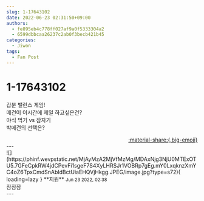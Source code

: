```yaml
---
slug: 1-17643102
date: 2022-06-23 02:31:50+09:00
authors:
  - fe895eb4c778ff027af9a0f5333304a2
  - 6599dbbcaa26237c2ab0f3becb421b45
categories:
  - Jiwon
tags:
  - Fan Post
---
```


# 1-17643102

<div class="post-container" markdown="1">
<div class="content-container md-sidebar__scrollwrap" markdown="1">

갑분 밸런스 게임!<br>메건이 이시간에 제일 하고싶은건?<br>야식 먹기 vs 잠자기<br>박메건의 선택은?

</div>
</div>

<div style="text-align: right;" markdown="1">
<a href="https://weverse.io/fromis9/fanpost/1-17643102" style="text-align: right;">:material-share:{.big-emoji}</a>
</div>
---

<div class="comments-container md-sidebar__scrollwrap" markdown="1">
<div class="comment" markdown="1">
<div class='id-container' markdown="1">
![](https://phinf.wevpstatic.net/MjAyMzA2MjVfMzMg/MDAxNjg3NjU0MTExOTU5.7GFeCpkRW4jdCPevFi1sgeF7S4XyLHRSJr1VOBRp7gEg.mY0LxqknzXmYC4oZ6TpxCmdSnAbldBctUiaEHQVjHkgg.JPEG/image.jpg?type=s72){ loading=lazy }
**<span class="artist">지원</span>** <small>Jun 23 2022, 02:38</small><br>
</div>
<div class='comment-body' markdown="1">
잠잠잠
</div>
</div>
</div>
---
